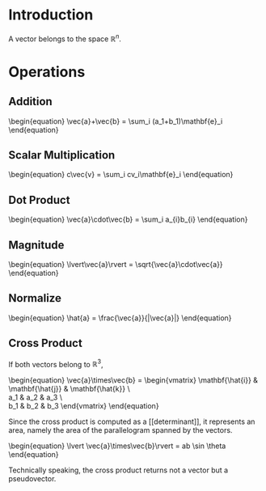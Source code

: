 # Introduction

A vector belongs to the space $\mathbb{R}^n$.

# Operations

## Addition
\begin{equation}
\vec{a}+\vec{b} = \sum_i (a_1+b_1)\mathbf{e}_i
\end{equation}

## Scalar Multiplication

\begin{equation}
c\vec{v} = \sum_i cv_i\mathbf{e}_i
\end{equation}

## Dot Product

\begin{equation}
\vec{a}\cdot\vec{b} = \sum_i a_{i}b_{i}
\end{equation}

## Magnitude

\begin{equation}
\lvert\vec{a}\rvert = \sqrt{\vec{a}\cdot\vec{a}}
\end{equation}


## Normalize

\begin{equation}
\hat{a} = \frac{\vec{a}}{|\vec{a}|}
\end{equation}

## Cross Product

If both vectors belong to $\mathbb{R}^3$,

\begin{equation}
\vec{a}\times\vec{b} = \begin{vmatrix}
\mathbf{\hat{i}} & \mathbf{\hat{j}} & \mathbf{\hat{k}} \\\
a_1 & a_2 & a_3 \\\
b_1 & b_2 & b_3
\end{vmatrix}
\end{equation}

Since the cross product is computed as a [[determinant]], it represents an area, namely the area of the parallelogram spanned by the vectors.

\begin{equation}
\lvert \vec{a}\times\vec{b}\rvert = ab \sin \theta
\end{equation}

Technically speaking, the cross product returns not a vector but a pseudovector.
